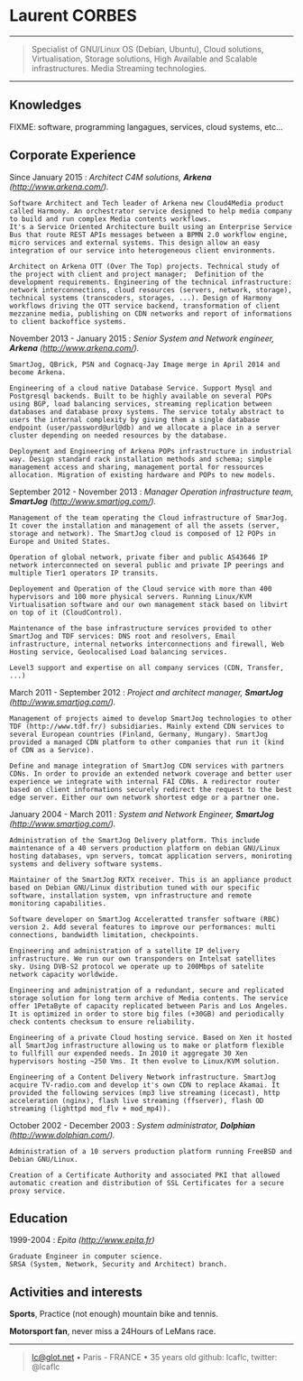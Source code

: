 Laurent CORBES
==============

----

>  Specialist of GNU/Linux OS (Debian, Ubuntu), Cloud solutions,
>  Virtualisation, Storage solutions, High Available and Scalable infrastructures.
>  Media Streaming technologies.
>

----

Knowledges
----------

FIXME: software, programming langagues, services, cloud systems, etc...



Corporate Experience
--------------------

Since January 2015
:   *Architect C4M solutions, **Arkena** (http://www.arkena.com/).*

    Software Architect and Tech leader of Arkena new Cloud4Media product called Harmony. An orchestrator service designed to help media company to build and run complex Media contents workflows.
    It's a Service Oriented Architecture built using an Enterprise Service Bus that route REST APIs messages between a BPMN 2.0 workflow engine, micro services and external systems. This design allow an easy integration of our service into heterogeneous client environments.

    Architect on Arkena OTT (Over The Top) projects. Technical study of the project with client and project manager;  Definition of the development requirements. Engineering of the technical infrastructure: network interconnections, cloud resources (servers, network, storage), technical systems (transcoders, storages, ...). Design of Harmony workflows driving the OTT service backend, transformation of client mezzanine media, publishing on CDN networks and report of informations to client backoffice systems.

November 2013 - January 2015
:   *Senior System and Network engineer, **Arkena** (http://www.arkena.com/).*

    SmartJog, QBrick, PSN and Cognacq-Jay Image merge in April 2014 and become Arkena.

    Engineering of a cloud native Database Service. Support Mysql and Postgresql backends. Built to be highly available on several POPs using BGP, load balancing services, streaming replication between databases and database proxy systems. The service totaly abstract to users the internal complexity by giving them a single database endpoint (user/password@url@db) and we allocate a place in a server cluster depending on needed resources by the database.

    Deployment and Engineering of Arkena POPs infrastructure in industrial way. Design standard rack installation methods and schema; simple management access and sharing, management portal for ressources allocation. Migration of existing hardware and POPs to new models.


September 2012 - November 2013
:   *Manager Operation infrastructure team, **SmartJog** (http://www.smartjog.com/).*

    Management of the team operating the Cloud infrastructure of SmarJog. It cover the installation and management of all the assets (server, storage and network). The SmartJog cloud is composed of 12 POPs in Europe and United States.

    Operation of global network, private fiber and public AS43646 IP network interconnected on several public and private IP peerings and multiple Tier1 operators IP transits.

    Deployement and Operation of the Cloud service with more than 400 hypervisors and 100 more physical servers. Running Linux/KVM Virtualisation software and our own management stack based on libvirt on top of it (CloudControl).

    Maintenance of the base infrastructure services provided to other SmartJog and TDF services: DNS root and resolvers, Email infrastructure, internal networks interconnections and firewall, Web Hosting service, Geolocalised Load balancing services.

    Level3 support and expertise on all company services (CDN, Transfer, ...)

March 2011 - September 2012
:   *Project and architect manager, **SmartJog** (http://www.smartjog.com/).*

    Management of projects aimed to develop SmartJog technologies to other TDF (http://www.tdf.fr/) subsidiaries. Mainly extend CDN services to several European countries (Finland, Germany, Hungary). SmartJog provided a managed CDN platform to other companies that run it (kind of CDN as a Service).

    Define and manage integration of SmartJog CDN services with partners CDNs. In order to provide an extended network coverage and better user experience we integrate with internal FAI CDNs. A redirector router based on client informations securely redirect the request to the best edge server. Either our own network shortest edge or a partner one.

January 2004 - March 2011
:   *System and Network Engineer, **SmartJog** (http://www.smartjog.com/).*

    Administration of the SmartJog Delivery platform. This include maintenance of a 40 servers production platform on debian GNU/Linux hosting databases, vpn servers, tomcat application servers, moniroting systems and delivery software systems.

    Maintainer of the SmartJog RXTX receiver. This is an appliance product based on Debian GNU/Linux distribution tuned with our specific software, installation system, vpn infrastructure and remote monitoring capabilities.

    Software developer on SmartJog Acceleratted transfer software (RBC) version 2. Add several features to improve our performances: multi connections, bandwidth limitation, checkpoints.

    Engineering and administration of a satellite IP delivery infrastructure. We run our own transponders on Intelsat satellites sky. Using DVB-S2 protocol we operate up to 200Mbps of satelite network capacity worldwide.

    Engineering and administration of a redundant, secure and replicated storage solution for long term archive of Media contents. The service offer 1PetaByte of capacity replicated between Paris and Los Angeles. It is optimized in order to store big files (+30GB) and periodically check contents checksum to ensure reliability.

    Engineering of a private Cloud hosting service. Based on Xen it hosted all SmartJog infrastructure allowing us to make or platform flexible to fullfill our expended needs. In 2010 it aggregate 30 Xen hypervisors hosting ~250 Vms. It then evolve to Linux/KVM solution.

    Engineering of a Content Delivery Network infrastructure. SmartJog acquire TV-radio.com and develop it's own CDN to replace Akamai. It provided the following services (mp3 live streaming (icecast), http acceleration (nginx), flash live streaming (ffserver), flash OD streaming (lighttpd mod_flv + mod_mp4)).

October 2002 - December 2003
:   *System administrator, **Dolphian** (http://www.dolphian.com/).*

    Administration of a 10 servers production platform running FreeBSD and Debian GNU/Linux.

    Creation of a Certificate Authority and associated PKI that allowed automatic creation and distribution of SSL Certificates for a secure proxy service.


Education
---------

1999-2004
:   *Epita (http://www.epita.fr)*

    Graduate Engineer in computer science.
    SRSA (System, Network, Security and Architect) branch.

Activities and interests
------------------------

**Sports**, Practice (not enough) mountain bike and tennis.

**Motorsport fan**, never miss a 24Hours of LeMans race.

----

> <lc@glot.net> • Paris - FRANCE • 35 years old
> github: lcaflc, twitter: @lcaflc
